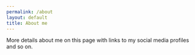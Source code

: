 ```yaml
---
permalink: /about
layout: default
title: About me
---
```


More details about me on this page with links to my social media profiles and so on.

